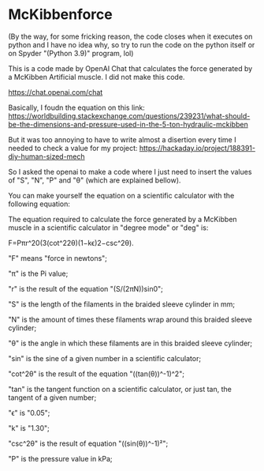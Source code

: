 # McKibbenforce

(By the way, for some fricking reason, the code closes when it executes on python and I have no idea why, so try to run the code on the python itself or on Spyder "(Python 3.9)" program, lol)

This is a code made by OpenAI Chat that calculates the force generated by a McKibben Artificial muscle. I did not make this code.

https://chat.openai.com/chat

Basically, I foudn the equation on this link: https://worldbuilding.stackexchange.com/questions/239231/what-should-be-the-dimensions-and-pressure-used-in-the-5-ton-hydraulic-mckibben

But it was too annoying to have to write almost a disertion every time I needed to check a value for my project: https://hackaday.io/project/188391-diy-human-sized-mech

So I asked the openai to make a code where I just need to insert the values of "S", "N", "P" and "θ" (which are explained bellow).

You can make yourself the equation on a scientific calculator with the following equation:

The equation required to calculate the force generated by a McKibben muscle in a scientific calculator in "degree mode" or "deg" is:

F=Pπr^20(3(cot^22θ)(1−kϵ)2−csc^2θ).

"F" means "force in newtons";

"π" is the Pi value;

"r" is the result of the equation "(S/(2πN))sin0";

"S" is the length of the filaments in the braided sleeve cylinder in mm;

"N" is the amount of times these filaments wrap around this braided sleeve cylinder;

"θ" is the angle in which these filaments are in this braided sleeve cylinder;

"sin" is the sine of a given number in a scientific calculator;

"cot^2θ" is the result of the equation "((tan(θ))^-1)^2";

"tan" is the tangent function on a scientific calculator, or just tan, the tangent of a given number;

"ϵ" is "0.05";

"k" is "1.30";

"csc^2θ" is the result of equation "((sin(θ))^-1)²";

"P" is the pressure value in kPa;

